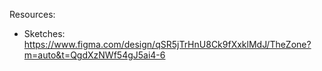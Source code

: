 Resources:
- Sketches: https://www.figma.com/design/qSR5jTrHnU8Ck9fXxklMdJ/TheZone?m=auto&t=QgdXzNWf54gJ5ai4-6
